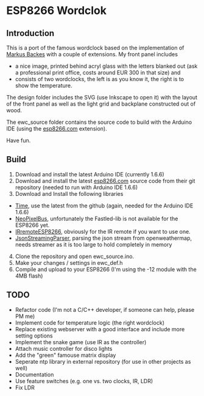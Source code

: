 # ESP8266 Wordclok

## Introduction

This is a port of the famous wordclock based on the implementation of [Markus Backes]( https://github.com/bagges/rgb_wordclock) with a couple of extensions. My front panel includes
* a nice image, printed behind acryl glass with the letters blanked out (ask a professional print office, costs around EUR 300 in that size) and
* consists of two wordclocks, the left is as you know it, the right is to show the temperature.

The design folder includes the SVG (use Inkscape to open it) with the layout of the front panel as well as the light grid and backplane constructed out of wood.

The ewc_source folder contains the source code to build with the Arduino IDE (using the [esp8266.com](https://github.com/esp8266/Arduino) extension).

Have fun.

## Build
1. Download and install the latest Arduino IDE (currently 1.6.6)
2. Download and install the latest [esp8266.com](https://github.com/esp8266/Arduino) source code from their git repository (needed to run with Arduino IDE 1.6.6)
3. Download and Install the following libraries
  * [Time](https://www.pjrc.com/teensy/td_libs_Time.html), use the latest from the github (again, needed for the Arduino IDE 1.6.6)
  * [NeoPixelBus](https://github.com/Makuna/NeoPixelBus), unfortunately the Fastled-lib is not available for the ESP8266 yet.
  * [IRremoteESP8266](https://github.com/markszabo/IRremoteESP8266), obviously for the IR remote if you want to use one.
  * [JsonStreamingParser](https://github.com/squix78/json-streaming-parser), parsing the json stream from openweathermap, needs streamer as it is too large to hold completely in memory
4. Clone the repository and open ewc_source.ino.
5. Make your changes / settings in ewc_def.h
6. Compile and upload to your ESP8266 (I'm using the -12 module with the 4MB flash)

## TODO
* Refactor code (I'm not a C/C++ developer, if someone can help, please PM me)
* Implement code for temperature logic (the right wordclock)
* Replace existing webserver with a good interface and include more setting options
* Implement the snake game (use IR as the controller)
* Attach music controller for disco lights
* Add the "green" famouse matrix display
* Seperate ntp library in external repository (for use in other projects as well)
* Documentation
* Use feature switches (e.g. one vs. two clocks, IR, LDR)
* Fix LDR
